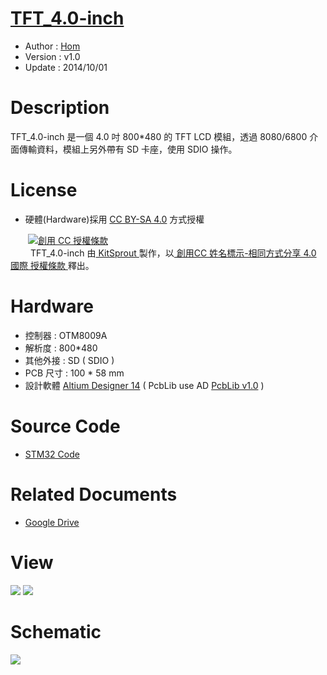 [TFT_4.0-inch](https://github.com/KitSprout/TFT_4.0-inch)
========
* Author  : [Hom](https://github.com/Hom-Wang)
* Version : v1.0
* Update  : 2014/10/01

Description
========
TFT_4.0-inch 是一個 4.0 吋 800*480 的 TFT LCD 模組，透過 8080/6800 介面傳輸資料，模組上另外帶有 SD 卡座，使用 SDIO 操作。

License
========
* 硬體(Hardware)採用 [CC BY-SA 4.0](http://creativecommons.org/licenses/by-sa/4.0/deed.zh_TW) 方式授權 
  
　　<a rel="license" href="http://creativecommons.org/licenses/by-sa/4.0/deed.zh_TW"><img alt="創用 CC 授權條款" style="border-width:0" src="http://i.creativecommons.org/l/by-sa/3.0/tw/80x15.png" /></a>  
　　<span xmlns:dct="http://purl.org/dc/terms/" property="dct:title"> TFT_4.0-inch </span>由<a xmlns:cc="http://creativecommons.org/ns#" href="https://github.com/KitSprout" property="cc:attributionName" rel="cc:attributionURL"> KitSprout </a>製作，以<a rel="license" href="http://creativecommons.org/licenses/by-sa/4.0/deed.zh_TW"> 創用CC 姓名標示-相同方式分享 4.0 國際 授權條款 </a>釋出。  

Hardware
========
* 控制器 : OTM8009A
* 解析度 : 800*480
* 其他外接 : SD ( SDIO )
* PCB 尺寸 : 100 * 58 mm
* 設計軟體 [Altium Designer 14](http://www.altium.com/en/products/altium-designer) ( PcbLib use AD [PcbLib v1.0](https://github.com/KitSprout/AltiumDesigner_PcbLibrary/releases/tag/v1.0) ) 

Source Code
========
* [STM32 Code](https://github.com/QCopter/QCopterRemoteControl/tree/master/Software/TEST_QCopterRC_TestTFT4.0)

Related Documents
========
* [Google Drive](http://goo.gl/oA6C6A)

View
========
<img src="https://lh3.googleusercontent.com/-oS49rtpGSEc/U_CvY6CfWXI/AAAAAAAAKnc/aNw0XysUdPw/s1600/DSC_2503.jpg" />
<img src="https://lh6.googleusercontent.com/-c9VnUvk2UBw/U_CiRLphS8I/AAAAAAAAKiQ/zYmP-Ao50I8/s1600/DSC_2495.jpg" />

Schematic
========
<img src="https://lh3.googleusercontent.com/-fks01IODKTA/U_Claro8BMI/AAAAAAAAKlM/3hUvnnXMoh0/s1600/Sch_TFT_4.0-inch_OTM8009A.png" />
